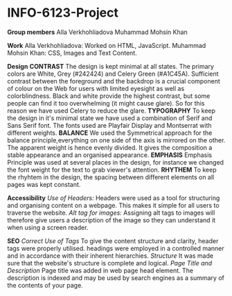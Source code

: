 # INFO-6123-Project

**Group members**
Alla Verkhohliadova
Muhammad Mohsin Khan

**Work**
Alla Verkhohliadova:
Worked on HTML, JavaScript.
Muhammad Mohsin Khan:
CSS, Images and Text Content.

**Design**
**CONTRAST** The design is kept minimal at all states. The primary colors are White, Grey (#242424) and Celery Green (#A1C45A). Sufficient contrast between the foreground and the backdrop is a crucial component of colour on the Web for users with limited eyesight as well as colorblindness. Black and white provide the highest contrast, but some people can find it too overwhelming (it might cause glare). So for this reason we have used Celery to reduce the glare.
**TYPOGRAPHY** To keep the design in it's minimal state we have used a combination of Serif and Sans Serif font. The fonts used are Playfair Display and Montserrat with different weights.
**BALANCE** We used the Symmetrical approach for the balance principle,everything on one side of the axis is mirrored on the other. The apparent weight is hence evenly divided. It gives the composition a stable appearance and an organised appearance.
**EMPHASIS** Emphasis Principle was used at several places in the design, for instance we changed the font weight for the text to grab viewer's attention.
**RHYTHEM** To keep the rhyhtem in the design, the spacing between different elements on all pages was kept constant.

**Accessibility**
_Use of Headers:_
Headers were used as a tool for structuring and organising content on a webpage. This makes it simple for all users to traverse the website.
_Alt tag for images:_
Assigning alt tags to images will therefore give users a description of the image so they can understand it when using a screen reader.

**SEO**
_Correct Use of Tags_ 
To give the content structure and clarity, header tags were properly utilised. headings were employed in a controlled manner and in accordance with their inherent hierarchies.
_Structure_
It was made sure that the website's structure is complete and logical.
_Page Title and Description_
Page title was added in web page head element. The description is indexed and may be used by search engines as a summary of the contents of your page.
